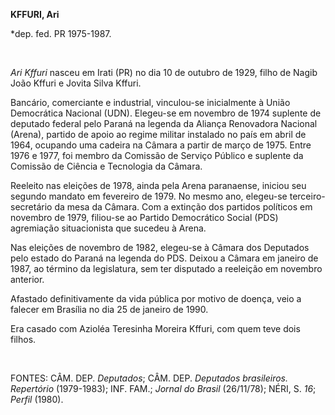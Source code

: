**KFFURI, Ari**

\*dep. fed. PR 1975-1987.

 

*Ari Kffuri* nasceu em Irati (PR) no dia 10 de outubro de 1929, filho de
Nagib João Kffuri e Jovita Silva Kffuri.

Bancário, comerciante e industrial, vinculou-se inicialmente à União
Democrática Nacional (UDN). Elegeu-se em novembro de 1974 suplente de
deputado federal pelo Paraná na legenda da Aliança Renovadora Nacional
(Arena), partido de apoio ao regime militar instalado no país em abril
de 1964, ocupando uma cadeira na Câmara a partir de março de 1975. Entre
1976 e 1977, foi membro da Comissão de Serviço Público e suplente da
Comissão de Ciência e Tecnologia da Câmara.

Reeleito nas eleições de 1978, ainda pela Arena paranaense, iniciou seu
segundo mandato em fevereiro de 1979. No mesmo ano, elegeu-se
terceiro-secretário da mesa da Câmara. Com a extinção dos partidos
políticos em novembro de 1979, filiou-se ao Partido Democrático Social
(PDS) agremiação situacionista que sucedeu à Arena.

Nas eleições de novembro de 1982, elegeu-se à Câmara dos Deputados pelo
estado do Paraná na legenda do PDS. Deixou a Câmara em janeiro de 1987,
ao término da legislatura, sem ter disputado a reeleição em novembro
anterior.

Afastado definitivamente da vida pública por motivo de doença, veio a
falecer em Brasília no dia 25 de janeiro de 1990.

Era casado com Azioléa Teresinha Moreira Kffuri, com quem teve dois
filhos.

 

FONTES: CÂM. DEP. *Deputados*; CÂM. DEP. *Deputados brasileiros.
Repertório* (1979-1983); INF. FAM.; *Jornal do Brasil* (26/11/78); NÉRI,
S. *16*; *Perfil* (1980).

 
